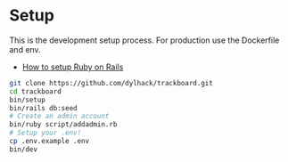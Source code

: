# Setup

This is the development setup process. For production use the Dockerfile and env.

- [How to setup Ruby on Rails](https://gorails.com/setup/windows/11)

```sh
git clone https://github.com/dylhack/trackboard.git
cd trackboard
bin/setup
bin/rails db:seed
# Create an admin account
bin/ruby script/addadmin.rb
# Setup your .env!
cp .env.example .env
bin/dev
```

